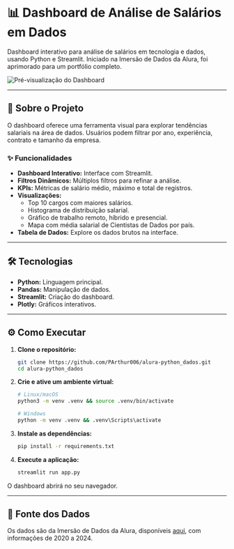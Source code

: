 # 📊 Dashboard de Análise de Salários em Dados

Dashboard interativo para análise de salários em tecnologia e dados, usando Python e Streamlit. Iniciado na Imersão de Dados da Alura, foi aprimorado para um portfólio completo.

![Pré-visualização do Dashboard](https://github.com/user-attachments/assets/4d870190-b582-40b4-b3c3-14cb316b74ea)

---

## 🚀 Sobre o Projeto

O dashboard oferece uma ferramenta visual para explorar tendências salariais na área de dados. Usuários podem filtrar por ano, experiência, contrato e tamanho da empresa.

### ✨ Funcionalidades

- **Dashboard Interativo:** Interface com Streamlit.
- **Filtros Dinâmicos:** Múltiplos filtros para refinar a análise.
- **KPIs:** Métricas de salário médio, máximo e total de registros.
- **Visualizações:**
  - Top 10 cargos com maiores salários.
  - Histograma de distribuição salarial.
  - Gráfico de trabalho remoto, híbrido e presencial.
  - Mapa com média salarial de Cientistas de Dados por país.
- **Tabela de Dados:** Explore os dados brutos na interface.

---

## 🛠️ Tecnologias

- **Python:** Linguagem principal.
- **Pandas:** Manipulação de dados.
- **Streamlit:** Criação do dashboard.
- **Plotly:** Gráficos interativos.

---

## ⚙️ Como Executar

1.  **Clone o repositório:**
    ```bash
    git clone https://github.com/PArthur006/alura-python_dados.git
    cd alura-python_dados
    ```

2.  **Crie e ative um ambiente virtual:**
    ```bash
    # Linux/macOS
    python3 -m venv .venv && source .venv/bin/activate

    # Windows
    python -m venv .venv && .venv\Scripts\activate
    ```

3.  **Instale as dependências:**
    ```bash
    pip install -r requirements.txt
    ```

4.  **Execute a aplicação:**
    ```bash
    streamlit run app.py
    ```

O dashboard abrirá no seu navegador.

---

## 📄 Fonte dos Dados

Os dados são da Imersão de Dados da Alura, disponíveis [aqui](https://raw.githubusercontent.com/guilhermeonrails/data-jobs/refs/heads/main/salaries.csv), com informações de 2020 a 2024.
